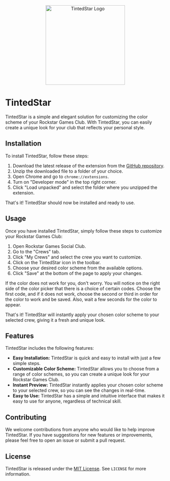 <div align="center">
  <img src="https://i.imgur.com/8ML2X9l.png" alt="TintedStar Logo" width="250"/>
</div>

# TintedStar
TintedStar is a simple and elegant solution for customizing the color scheme of your Rockstar Games Club. With TintedStar, you can easily create a unique look for your club that reflects your personal style.

## Installation
To install TintedStar, follow these steps:

1. Download the latest release of the extension from the [GitHub repository](https://github.com/username/TintedStar/releases).
2. Unzip the downloaded file to a folder of your choice.
3. Open Chrome and go to `chrome://extensions`.
4. Turn on "Developer mode" in the top right corner.
5. Click "Load unpacked" and select the folder where you unzipped the extension.

That's it! TintedStar should now be installed and ready to use.

## Usage
Once you have installed TintedStar, simply follow these steps to customize your Rockstar Games Club:

1. Open Rockstar Games Social Club.
2. Go to the "Crews" tab.
3. Click "My Crews" and select the crew you want to customize.
4. Click on the TintedStar icon in the toolbar.
5. Choose your desired color scheme from the available options.
6. Click "Save" at the bottom of the page to apply your changes.

If the color does not work for you, don't worry. You will notice on the right side of the color picker that there is a choice of certain codes. Choose the first code, and if it does not work, choose the second or third in order for the color to work and be saved. Also, wait a few seconds for the color to appear.

That's it! TintedStar will instantly apply your chosen color scheme to your selected crew, giving it a fresh and unique look.

## Features

TintedStar includes the following features:

- **Easy Installation:** TintedStar is quick and easy to install with just a few simple steps.
- **Customizable Color Scheme:** TintedStar allows you to choose from a range of color schemes, so you can create a unique look for your Rockstar Games Club.
- **Instant Preview:** TintedStar instantly applies your chosen color scheme to your selected crew, so you can see the changes in real-time.
- **Easy to Use:** TintedStar has a simple and intuitive interface that makes it easy to use for anyone, regardless of technical skill.

## Contributing
We welcome contributions from anyone who would like to help improve TintedStar. If you have suggestions for new features or improvements, please feel free to open an issue or submit a pull request.

## License
TintedStar is released under the [MIT License](https://opensource.org/licenses/MIT). See `LICENSE` for more information.
